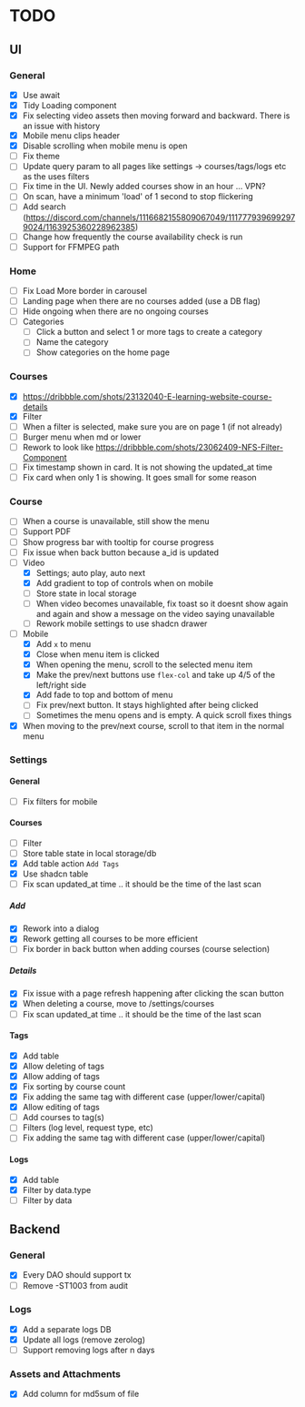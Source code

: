 # TODO

## UI 

### General

- [x] Use await
- [x] Tidy Loading component
- [x] Fix selecting video assets then moving forward and backward. There is an issue with history
- [x] Mobile menu clips header
- [x] Disable scrolling when mobile menu is open
- [ ] Fix theme
- [ ] Update query param to all pages like settings -> courses/tags/logs etc as the uses filters
- [ ] Fix time in the UI. Newly added courses show in an hour ... VPN?
- [ ] On scan, have a minimum 'load' of 1 second to stop flickering
- [ ] Add search (https://discord.com/channels/1116682155809067049/1117779396992979024/1163925360228962385)
- [ ] Change how frequently the course availability check is run
- [ ] Support for FFMPEG path

### Home

- [ ] Fix Load More border in carousel
- [ ] Landing page when there are no courses added (use a DB flag)
- [ ] Hide ongoing when there are no ongoing courses
- [ ] Categories
  - [ ] Click a button and select 1 or more tags to create a category
  - [ ] Name the category
  - [ ] Show categories on the home page

### Courses 

- [x] https://dribbble.com/shots/23132040-E-learning-website-course-details
- [x] Filter
- [ ] When a filter is selected, make sure you are on page 1 (if not already)
- [ ] Burger menu when md or lower
- [ ] Rework to look like https://dribbble.com/shots/23062409-NFS-Filter-Component
- [ ] Fix timestamp shown in card. It is not showing the updated_at time
- [ ] Fix card when only 1 is showing. It goes small for some reason

### Course

- [ ] When a course is unavailable, still show the menu
- [ ] Support PDF
- [ ] Show progress bar with tooltip for course progress
- [ ] Fix issue when back button because a_id is updated
- [ ] Video
  -  [x] Settings; auto play, auto next
  -  [x] Add gradient to top of controls when on mobile
  -  [ ] Store state in local storage
  -  [ ] When video becomes unavailable, fix toast so it doesnt show again and again and show a message on 
         the video saying unavailable
  -  [ ] Rework mobile settings to use shadcn drawer
-  [ ] Mobile
   -  [x] Add `x` to menu
   -  [x] Close when menu item is clicked
   -  [x] When opening the menu, scroll to the selected menu item
   -  [x] Make the prev/next buttons use `flex-col` and take up 4/5 of the left/right side
   -  [x] Add fade to top and bottom of menu
   -  [ ] Fix prev/next button. It stays highlighted after being clicked
   -  [ ] Sometimes the menu opens and is empty. A quick scroll fixes things
-  [x] When moving to the prev/next course, scroll to that item in the normal menu

### Settings 

#### General

- [ ] Fix filters for mobile

#### Courses

- [ ] Filter
- [ ] Store table state in local storage/db
- [x] Add table action `Add Tags`
- [x] Use shadcn table
- [ ] Fix scan updated_at time .. it should be the time of the last scan

#####  Add

- [x] Rework into a dialog
- [x] Rework getting all courses to be more efficient
- [ ] Fix border in back button when adding courses (course selection)

##### Details

- [x] Fix issue with a page refresh happening after clicking the scan button
- [x] When deleting a course, move to /settings/courses
- [ ] Fix scan updated_at time .. it should be the time of the last scan

#### Tags

- [x] Add table
- [x] Allow deleting of tags
- [x] Allow adding of tags
- [x] Fix sorting by course count
- [x] Fix adding the same tag with different case (upper/lower/capital)
- [x] Allow editing of tags
- [ ] Add courses to tag(s)
- [ ] Filters (log level, request type, etc)
- [ ] Fix adding the same tag with different case (upper/lower/capital)

#### Logs

- [x] Add table
- [x] Filter by data.type
- [ ] Filter by data 

## Backend

### General

- [x] Every DAO should support tx
- [ ] Remove -ST1003 from audit

### Logs

- [x] Add a separate logs DB
- [x] Update all logs (remove zerolog)
- [ ] Support removing logs after n days

### Assets and Attachments

- [x] Add column for md5sum of file
